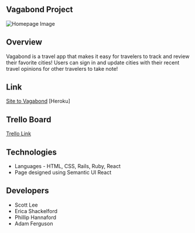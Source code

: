 ## Vagabond Project

![Homepage Image]()

## Overview
Vagabond is a travel app that makes it easy for travelers to track and review their favorite cities! Users can sign in and update cities with their recent travel opinions for other travelers to take note!

## Link
[Site to Vagabond](https://frozen-wildwood-19062.herokuapp.com) [Heroku]

## Trello Board
[Trello Link](https://trello.com/b/SiiWmtc6/vagabond-project)

## Technologies 
* Languages - HTML, CSS, Rails, Ruby, React
* Page designed using Semantic UI React

## Developers
* Scott Lee
* Erica Shackelford
* Phillip Hannaford 
* Adam Ferguson

